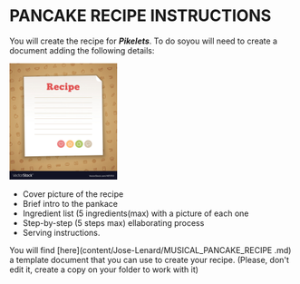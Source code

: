 # PANCAKE RECIPE INSTRUCTIONS

You will create the recipe for _**Pikelets**_. To do soyou will need to create a document adding the following details:

<img src="https://raw.githubusercontent.com/Lenardgeorge/musical-pancake/master/content/Carla-Karl/images/cover.jpeg" alt="Readme cover picture" style="zoom:20%;" />



* Cover picture of the recipe
* Brief intro to the pankace
* Ingredient list (5 ingredients(max) with a picture of each one
* Step-by-step (5 steps max) ellaborating process
* Serving instructions.

You will find  [here](content/Jose-Lenard/MUSICAL_PANCAKE_RECIPE .md) a template document that you can use to create your recipe. (Please, don't edit it, create a copy on your folder to work with it)